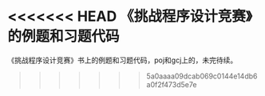 <<<<<<< HEAD
《挑战程序设计竞赛》的例题和习题代码
=======
《挑战程序设计竞赛》书上的例题和习题代码，poj和gcj上的，未完待续。
>>>>>>> 5a0aaaa09dcab069c0144e14db6a0f2f473d5e7e
